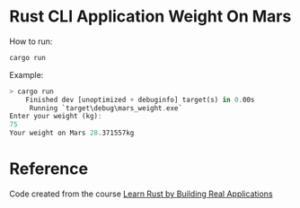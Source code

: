 # Rust CLI Application Weight On Mars

How to run:
```rust
cargo run
```
Example:

```rust
> cargo run
    Finished dev [unoptimized + debuginfo] target(s) in 0.00s
     Running `target\debug\mars_weight.exe`
Enter your weight (kg):
75
Your weight on Mars 28.371557kg
```

# Reference
Code created from the course [Learn Rust by Building Real Applications](https://www.udemy.com/course/rust-fundamentals/)